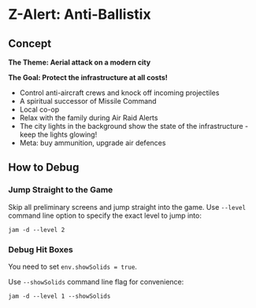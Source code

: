 # Z-Alert: Anti-Ballistix

## Concept

**The Theme: Aerial attack on a modern city**

**The Goal: Protect the infrastructure at all costs!**

* Control anti-aircraft crews and knock off incoming projectiles
* A spiritual successor of Missile Command
* Local co-op
* Relax with the family during Air Raid Alerts
* The city lights in the background show the state of the infrastructure - keep the lights glowing!
* Meta: buy ammunition, upgrade air defences


## How to Debug

### Jump Straight to the Game

Skip all preliminary screens and jump straight into the game.
Use ```--level``` command line option to specify the exact level to jump into:

```
jam -d --level 2
```


### Debug Hit Boxes

You need to set ```env.showSolids = true```.

Use ```--showSolids``` command line flag for convenience:

```
jam -d --level 1 --showSolids
```

